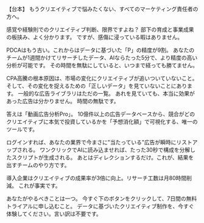 
【台本】
もうクリエイティブで悩みたくない、すべてのマーケティング責任者の方へ。

感覚や経験則でのクリエイティブ判断、限界ですよね？
部下の育成と事業成果の板挟み、よく分かります。
ですが、感傷に浸っている暇はありません。

PDCAはもう古い。これからはデータに基づいた「P」の精度が9割。
あなたのチームが1週間かけてリサーチしたデータ、AIならたった5分で、より精度の高い分析が可能です。
その時間を無駄にしていると、いつまで経っても勝てません。

CPA高騰の根本原因は、市場の変化にクリエイティブが追いついていないこと。
そして、その変化を捉えるための「正しいデータ」を見ていないことにあります。
一般的な広告ライブラリはただの一覧。
あれを見ていても、本当に効果があった広告は分かりません。
時間の無駄です。

答えは「動画広告分析Pro」。
10億件以上の広告データベースから、競合がどのクリエイティブに本気で投資しているかを「予想消化額」で可視化する、唯一のツールです。

ログインすれば、あなたの業界で今まさに"当たっている"広告が瞬時にリストアップされる。
ワンクリックでAIに読み込ませれば、たった30秒で構成を分解したスクリプトが生成される。
あとはディレクションするだけ。これが、結果を出すチームのやり方です。

導入企業はクリエイティブの成果率が3倍に向上。リサーチ工数は月80時間削減。
これが事実です。

あなたがやるべきことは一つ。
今すぐ下のボタンをクリックして、7日間の無料トライアルに申し込むこと。
データに基づいたクリエイティブ制作を、今すぐ体験してください。言い訳は不要です。
